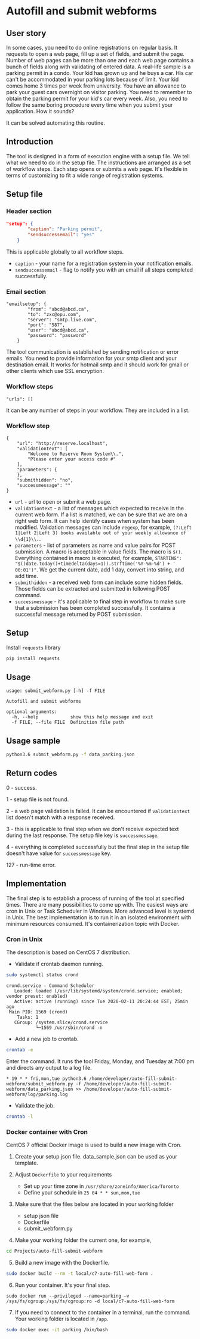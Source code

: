 # Autofill and submit webforms

## User story

In some cases, you need to do online registrations on regular basis. It requests to open a web page, fill up a set of fields, and submit the page. Number of web pages can be more than one and each web page contains a bunch of fields along with validating of entered data. A real-life sample is a parking permit in a condo. Your kid has grown up and he buys a car. His car can't be accommodated in your parking lots because of limit. Your kid comes home 3 times per week from university. You have an allowance to park your guest cars overnight on visitor parking. You need to remember to obtain the parking permit for your kid's car every week. Also, you need to follow the same boring procedure every time when you submit your application. How it sounds?

It can be solved automating this routine.

## Introduction

The tool is designed in a form of execution engine with a setup file. We tell what we need to do in the setup file. The instructions are arranged as a set of workflow steps. Each step opens or submits a web page. It's flexible in terms of customizing to fit a wide range of registration systems.

## Setup file

### Header section

```json
"setup": {
		"caption": "Parking permit",
		"sendsuccessemail": "yes"
	}
```
This is applicable globally to all workflow steps. 
* `caption` - your name for a registration system in your notification emails. 
* `sendsuccessemail` - flag to notify you with an email if all steps completed successfully.

### Email section

```
"emailsetup": {
		"from": "abcd@abcd.ca",
		"to": "zxc@opu.com",
		"server": "smtp.live.com",
		"port": "587",
		"user": "abcd@abcd.ca",
		"password": "password"
	}
```
The tool communication is established by sending notification or error emails. You need to provide information for your smtp client and your destination email. It works for hotmail smtp and it should work for gmail or other clients which use SSL encryption.

### Workflow steps

```
"urls": []
```
It can be any number of steps in your workflow. They are included in a list.

###  Workflow step

```
{
	"url": "http://reserve.localhost",
	"validationtext": [
		"Welcome to Reserve Room System\\.",
		"Please enter your access code #"
	],
	"parameters": {
	},
	"submithidden": "no",
	"successmessage": ""
}
```
* `url` - url to open or submit a web page.
* `validationtext` - a list of messages which expected to receive in the current web form. If a list is matched, we can be sure that we are on a right web form. It can help identify cases when system has been modified. Validation messages can include `regexp`, for example, `(?:Left 1|Left 2|Left 3) books available out of your weekly allowance of \\d{1}\\.`.   
* `parameters` - list of parameters as name and value pairs for POST submission. A macro is acceptable in value fields. The macro is `$()`. Everything contained in macro is executed, for example, `STARTING": "$((date.today()+timedelta(days=1)).strftime('%Y-%m-%d') + ' 00:01')"`. We get the current date, add 1 day, convert into string, and add time.  
* `submithidden` - a received web form can include some hidden fields. Those fields can be extracted and submitted in following POST command.
* `successmessage` - it's applicable to final step in workflow to make sure that a submission has been completed successfully. It contains a successful message returned by POST submission.

## Setup

Install `requests` library

```bash
pip install requests
```

## Usage

```text
usage: submit_webform.py [-h] -f FILE

Autofill and submit webforms

optional arguments:
  -h, --help            show this help message and exit
  -f FILE, --file FILE  Definition file path
```

## Usage sample

```bash
python3.6 submit_webform.py -f data_parking.json
```

## Return codes

0 - success.

1 - setup file is not found.

2 - a web page validation is failed. It can be encountered if `validationtext` list doesn't match with a response received.
 
3 - this is applicable to final step when we don't receive expected text during the last response. The setup file key is `successmessage`.

4 - everything is completed successfully but the final step in the setup file doesn't have value for `successmessage` key.

127 - run-time error.

## Implementation

The final step is to establish a process of running of the tool at specified times. There are many possibilities to come up with. The easiest ways are cron in Unix or Task Scheduler in Windows. More advanced level is systemd in Unix. The best implementation is to run it in an isolated environment with minimum resources consumed. It's containerization topic with Docker.

### Cron in Unix

The description is based on CentOS 7 distribution.

* Validate if crontab daemon running.

```bash
sudo systemctl status crond
```
 
```text
crond.service - Command Scheduler
   Loaded: loaded (/usr/lib/systemd/system/crond.service; enabled; vendor preset: enabled)
   Active: active (running) since Tue 2020-02-11 20:24:44 EST; 25min ago
 Main PID: 1569 (crond)
    Tasks: 1
   CGroup: /system.slice/crond.service
           └─1569 /usr/sbin/crond -n
```

* Add a new job to crontab.

```bash
crontab -e
```

Enter the command. It runs the tool Friday, Monday, and Tuesday at 7:00 pm and directs any output to a log file.

```text
* 19 * * fri,mon,tue python3.6 /home/developer/auto-fill-submit-webform/submit_webform.py -f /home/developer/auto-fill-submit-webform/data_parking.json >> /home/developer/auto-fill-submit-webform/log/parking.log
```

* Validate the job.

```bash
crontab -l
```

### Docker container with Cron

CentOS 7 official Docker image is used to build a new image with Cron.

1. Create your setup json file. data_sample.json can be used as your template. 

2. Adjust `Dockerfile` to your requirements
    * Set up your time zone in `/usr/share/zoneinfo/America/Toronto`
    * Define your schedule in `25 04 * * sun,mon,tue`

3. Make sure that the files below are located in your working folder
    * setup json file
    * Dockerfile
    * submit_webform.py

4.  Make your working folder the current one, for example,
```bash
cd Projects/auto-fill-submit-webform
```

5. Build a new image with the Dockerfile.
```bash
sudo docker build --rm -t local/c7-auto-fill-web-form .
```

6. Run your container. It's your final step.
```
sudo docker run --privileged --name=parking –v /sys/fs/cgroup:/sys/fs/cgroup:ro -d local/c7-auto-fill-web-form
```
    
7. If you need to connect to the container in a terminal, run the command. Your working folder is located in `/app`.
```bash
sudo docker exec -it parking /bin/bash
```